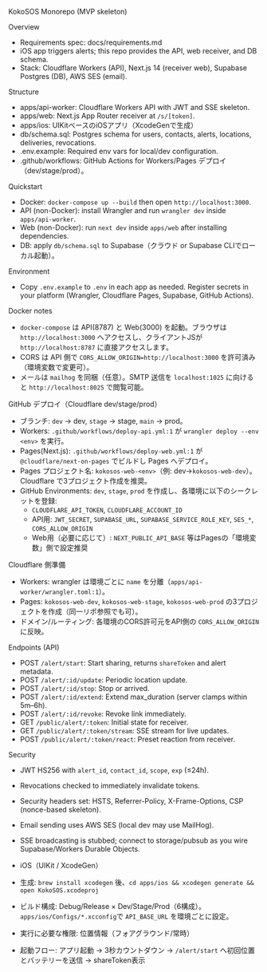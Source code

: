 KokoSOS Monorepo (MVP skeleton)

Overview
- Requirements spec: docs/requirements.md
- iOS app triggers alerts; this repo provides the API, web receiver, and DB schema.
- Stack: Cloudflare Workers (API), Next.js 14 (receiver web), Supabase Postgres (DB), AWS SES (email).

Structure
- apps/api-worker: Cloudflare Workers API with JWT and SSE skeleton.
- apps/web: Next.js App Router receiver at `/s/[token]`.
- apps/ios: UIKitベースのiOSアプリ（XcodeGenで生成）
- db/schema.sql: Postgres schema for users, contacts, alerts, locations, deliveries, revocations.
- .env.example: Required env vars for local/dev configuration.
- .github/workflows: GitHub Actions for Workers/Pages デプロイ（dev/stage/prod）。

Quickstart
- Docker: `docker-compose up --build` then open `http://localhost:3000`.
- API (non-Docker): install Wrangler and run `wrangler dev` inside `apps/api-worker`.
- Web (non-Docker): run `next dev` inside `apps/web` after installing dependencies.
- DB: apply `db/schema.sql` to Supabase（クラウド or Supabase CLIでローカル起動）。

Environment
- Copy `.env.example` to `.env` in each app as needed. Register secrets in your platform (Wrangler, Cloudflare Pages, Supabase, GitHub Actions).

Docker notes
- `docker-compose` は API(8787) と Web(3000) を起動。ブラウザは `http://localhost:3000` へアクセスし、クライアントJSが `http://localhost:8787` に直接アクセスします。
- CORS は API 側で `CORS_ALLOW_ORIGIN=http://localhost:3000` を許可済み（環境変数で変更可）。
- メールは `mailhog` を同梱（任意）。SMTP 送信を `localhost:1025` に向けると `http://localhost:8025` で閲覧可能。

GitHub デプロイ（Cloudflare dev/stage/prod）
- ブランチ: `dev` → dev, `stage` → stage, `main` → prod。
- Workers: `.github/workflows/deploy-api.yml:1` が `wrangler deploy --env <env>` を実行。
- Pages(Next.js): `.github/workflows/deploy-web.yml:1` が `@cloudflare/next-on-pages` でビルドし Pages へデプロイ。
- Pages プロジェクト名: `kokosos-web-<env>`（例: dev→`kokosos-web-dev`）。Cloudflare で3プロジェクト作成を推奨。
- GitHub Environments: `dev`, `stage`, `prod` を作成し、各環境に以下のシークレットを登録:
  - `CLOUDFLARE_API_TOKEN`, `CLOUDFLARE_ACCOUNT_ID`
  - API用: `JWT_SECRET`, `SUPABASE_URL`, `SUPABASE_SERVICE_ROLE_KEY`, `SES_*`, `CORS_ALLOW_ORIGIN`
  - Web用（必要に応じて）: `NEXT_PUBLIC_API_BASE` 等はPagesの「環境変数」側で設定推奨

Cloudflare 側準備
- Workers: wrangler は環境ごとに `name` を分離（`apps/api-worker/wrangler.toml:1`）。
- Pages: `kokosos-web-dev`, `kokosos-web-stage`, `kokosos-web-prod` の3プロジェクトを作成（同一リポ参照でも可）。
- ドメイン/ルーティング: 各環境のCORS許可元をAPI側の `CORS_ALLOW_ORIGIN` に反映。

Endpoints (API)
- POST `/alert/start`: Start sharing, returns `shareToken` and alert metadata.
- POST `/alert/:id/update`: Periodic location update.
- POST `/alert/:id/stop`: Stop or arrived.
- POST `/alert/:id/extend`: Extend max_duration (server clamps within 5m–6h).
- POST `/alert/:id/revoke`: Revoke link immediately.
- GET `/public/alert/:token`: Initial state for receiver.
- GET `/public/alert/:token/stream`: SSE stream for live updates.
- POST `/public/alert/:token/react`: Preset reaction from receiver.

Security
- JWT HS256 with `alert_id`, `contact_id`, `scope`, `exp` (≤24h).
- Revocations checked to immediately invalidate tokens.
- Security headers set: HSTS, Referrer-Policy, X-Frame-Options, CSP (nonce-based skeleton).

- Email sending uses AWS SES (local dev may use MailHog).
- SSE broadcasting is stubbed; connect to storage/pubsub as you wire Supabase/Workers Durable Objects.
- iOS（UIKit / XcodeGen）
- 生成: `brew install xcodegen` 後、`cd apps/ios && xcodegen generate && open KokoSOS.xcodeproj`
- ビルド構成: Debug/Release × Dev/Stage/Prod（6構成）。`apps/ios/Configs/*.xcconfig`で `API_BASE_URL` を環境ごとに設定。
- 実行に必要な権限: 位置情報（フォアグラウンド/常時）
- 起動フロー: アプリ起動 → 3秒カウントダウン → `/alert/start` へ初回位置とバッテリーを送信 → shareToken表示
